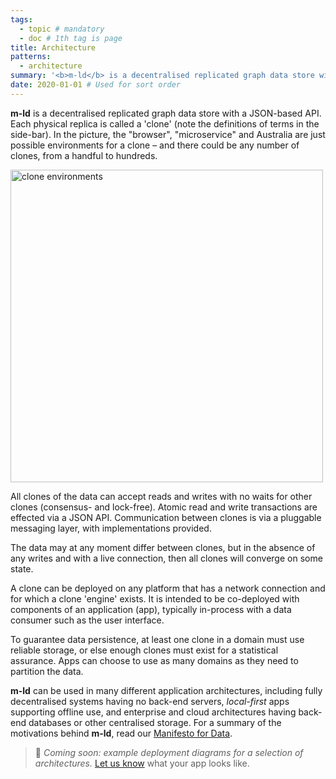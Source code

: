 ```yaml
---
tags:
  - topic # mandatory
  - doc # 1th tag is page
title: Architecture
patterns:
  - architecture
summary: '<b>m-ld</b> is a decentralised replicated graph data store with a JSON-based API.'
date: 2020-01-01 # Used for sort order
---
```

**m-ld** is a decentralised replicated graph data store with a JSON-based API.
Each physical replica is called a 'clone' (note the definitions of terms in the
side-bar). In the picture, the "browser", "microservice" and Australia are just
possible environments for a clone – and there could be any number of clones,
from a handful to hundreds.

<img src="/architecture.svg" alt="clone environments" width="500"/>

All clones of the data can accept reads and writes with no waits for other
clones (consensus- and lock-free). Atomic read and write transactions are
effected via a JSON API. Communication between clones is via a pluggable
messaging layer, with implementations provided.

The data may at any moment differ between clones, but in the absence of any
writes and with a live connection, then all clones will converge on some state.

A clone can be deployed on any platform that has a network connection and for
which a clone 'engine' exists. It is intended to be co-deployed with components
of an application (app), typically in-process with a data consumer such as the
user interface.

To guarantee data persistence, at least one clone in a domain must use reliable
storage, or else enough clones must exist for a statistical assurance. Apps can
choose to use as many domains as they need to partition the data.

**m-ld** can be used in many different application architectures, including
fully decentralised systems having no back-end servers, *local-first* apps
supporting offline use, and enterprise and cloud architectures having back-end
databases or other centralised storage. For a summary of the motivations behind
**m-ld**, read our [Manifesto for Data](/news/#live-and-sharable).

> 🚧 *Coming soon: example deployment diagrams for a selection of
> architectures.* [Let us know](mailto:info@m-ld.io) what your app looks like.